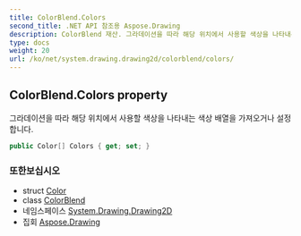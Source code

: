 ```yaml
---
title: ColorBlend.Colors
second_title: .NET API 참조용 Aspose.Drawing
description: ColorBlend 재산. 그라데이션을 따라 해당 위치에서 사용할 색상을 나타내는 색상 배열을 가져오거나 설정합니다.
type: docs
weight: 20
url: /ko/net/system.drawing.drawing2d/colorblend/colors/
---
```

## ColorBlend.Colors property

그라데이션을 따라 해당 위치에서 사용할 색상을 나타내는 색상 배열을 가져오거나 설정합니다.

```csharp
public Color[] Colors { get; set; }
```

### 또한보십시오

* struct [Color](../../../system.drawing/color/)
* class [ColorBlend](../)
* 네임스페이스 [System.Drawing.Drawing2D](../../colorblend/)
* 집회 [Aspose.Drawing](../../../)


